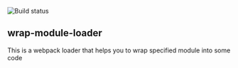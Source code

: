 ![Build status](https://ci.appveyor.com/api/projects/status/github/gleb-smagliy/wrap-module-loader?branch=master)

## wrap-module-loader

This is a webpack loader that helps you to wrap specified module into some code
